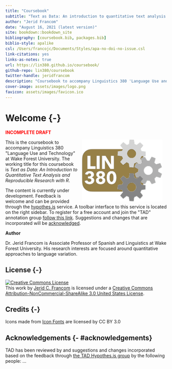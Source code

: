 ```yaml
--- 
title: "Coursebook"
subtitle: "Text as Data: An introduction to quantitative text analysis and reproducible research with R"
author: "Jerid Francom"
date: "August 16, 2021 (latest version)"
site: bookdown::bookdown_site
bibliography: [coursebook.bib, packages.bib]
biblio-style: apalike
csl: /Users/francojc/Documents/Styles/apa-no-doi-no-issue.csl
link-citations: yes
links-as-notes: true
url: https://lin380.github.io/coursebook/
github-repo: lin380/coursebook
twitter-handle: jeridfrancom
description: "Coursebook to accompany Linguistics 380 'Language Use and Technology'"
cover-image: assets/images/logo.png
favicon: assets/images/favicon.ico
---
```


# Welcome {-}





<p style="font-weight:bold; color:red;">INCOMPLETE DRAFT</p>


<img src="assets/images/logo.png" width="250" alt="Cover image" align="right" style="margin: 0 1em 0 1em" /> This is the coursebook to accompany Linguistics 380 "Language Use and Technology" at Wake Forest University. The working title for this coursebook is *Text as Data: An Introduction to Quantitative Text Analysis and Reproducible Research with R*. 

The content is currently under development. Feedback is welcome and can be provided through the [hypothes.is](https://web.hypothes.is/) service. A toolbar interface to this service is located on the right sidebar. To register for a free account and join the "TAD" annotation group [follow this link](https://hypothes.is/groups/Q3o92MJg/tad). Suggestions and changes that are incorporated will be [acknowledged](#acknowledgements). 

**Author**

Dr. Jerid Francom is Associate Professor of Spanish and Linguistics at Wake Forest University. His research interests are focused around quantitative approaches to language variation. 

## License {-}

<a rel="license" href="http://creativecommons.org/licenses/by-nc-sa/3.0/us/"><img alt="Creative Commons License" style="border-width:0" src="https://i.creativecommons.org/l/by-nc-sa/3.0/us/88x31.png" /></a><br />This work by [Jerid C. Francom](https://francojc.github.io/) is licensed under a <a rel="license" href="http://creativecommons.org/licenses/by-nc-sa/3.0/us/">Creative Commons Attribution-NonCommercial-ShareAlike 3.0 United States License</a>.

## Credits {-}

<div>Icons made from <a href="http://www.onlinewebfonts.com/icon">Icon Fonts</a> are licensed by CC BY 3.0</div>

## Acknowledgements {- #acknowledgements}

TAD has been reviewed by and suggestions and changes incorporated based on the feedback through [the TAD Hypothes.is group](https://hypothes.is/groups/Q3o92MJg/tad) by the following people: ...



